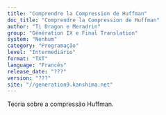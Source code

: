```yaml
---
title: "Comprendre la Compression de Huffman"
doc_title: "Comprendre la Compression de Huffman"
author: "Ti Dragon e Meradrin"
group: "Génération IX e Final Translation"
system: "Nenhum"
category: "Programação"
level: "Intermediário"
format: "TXT"
language: "Francês"
release_date: "???"
version: "???"
site: "//generation9.kanshima.net"
---
```

Teoria sobre a compressão Huffman.